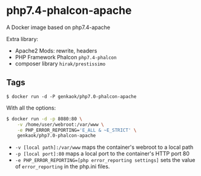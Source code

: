 php7.4-phalcon-apache
=====================

A Docker image based on php7.4-apache

Extra library: 
- Apache2 Mods: rewrite, headers
- PHP Framework Phalcon `php7.4-phalcon`
- composer library `hirak/prestissimo`

Tags
-----

```
$ docker run -d -P genkaok/php7.0-phalcon-apache
```

With all the options:

```bash
$ docker run -d -p 8080:80 \
    -v /home/user/webroot:/var/www \
    -e PHP_ERROR_REPORTING='E_ALL & ~E_STRICT' \
    genkaok/php7.0-phalcon-apache
```

* `-v [local path]:/var/www` maps the container's webroot to a local path
* `-p [local port]:80` maps a local port to the container's HTTP port 80
* `-e PHP_ERROR_REPORTING=[php error_reporting settings]` sets the value of `error_reporting` in the php.ini files.